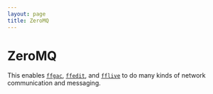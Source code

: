```yaml
---
layout: page
title: ZeroMQ
---
```


# ZeroMQ

This enables [`ffgac`](../ffgac), [`ffedit`](../ffedit), and [`fflive`](../fflive) to do many kinds of network communication and messaging.
